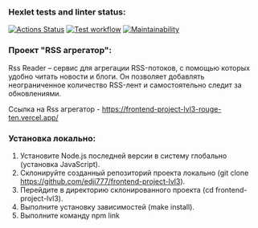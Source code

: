 ### Hexlet tests and linter status:
[![Actions Status](https://github.com/edji777/frontend-project-lvl3/workflows/hexlet-check/badge.svg)](https://github.com/edji777/frontend-project-lvl3/actions)
[![Test workflow](https://github.com/edji777/frontend-project-lvl3/actions/workflows/test.yml/badge.svg)](https://github.com/edji777/frontend-project-lvl3/actions/workflows/test.yml)
[![Maintainability](https://api.codeclimate.com/v1/badges/d681b10147515c2cbf46/maintainability)](https://codeclimate.com/github/edji777/frontend-project-lvl3/maintainability)

### Проект "RSS агрегатор":

Rss Reader – сервис для агрегации RSS-потоков, с помощью которых удобно читать новости и блоги. Он позволяет добавлять неограниченное количество RSS-лент и самостоятельно следит за обновлениями.

Ссылка на Rss агрегатор - https://frontend-project-lvl3-rouge-ten.vercel.app/

### Установка локально: 

1. Установите Node.js последней версии в систему глобально (установка JavaScript).
2. Склонируйте созданный репозиторий проекта локально (git clone https://github.com/edji777/frontend-project-lvl3).
3. Перейдите в директорию склонированного проекта (cd frontend-project-lvl3).
4. Выполните установку зависимостей (make install).
5. Выполните команду npm link